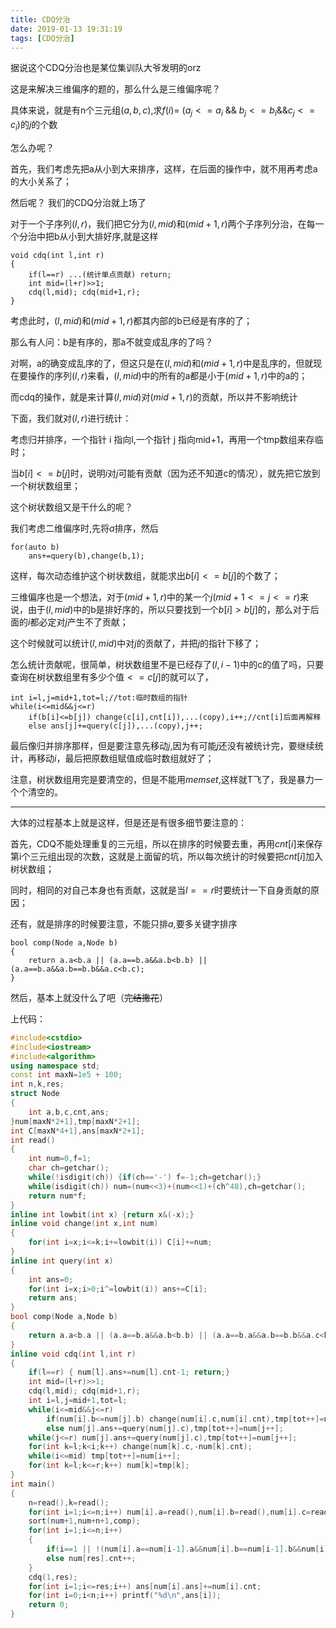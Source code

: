```yaml
---
title: CDQ分治
date: 2019-01-13 19:31:19
tags: [CDQ分治]
---
```


据说这个CDQ分治也是某位集训队大爷发明的orz

这是来解决三维偏序的题的，那么什么是三维偏序呢？

具体来说，就是有n个三元组$(a,b,c)$,求$f(i)=$ $(a_{j}<=a_{i}$ && $b_{j}<=b_{i}$&&$c_{j}<=c_{i})$的$j$的个数

怎么办呢？

首先，我们考虑先把a从小到大来排序，这样，在后面的操作中，就不用再考虑a的大小关系了；

然后呢？ 我们的CDQ分治就上场了

对于一个子序列$(l,r)$，我们把它分为$(l,mid)$和$(mid+1,r)$两个子序列分治，在每一个分治中把b从小到大排好序,就是这样

```
void cdq(int l,int r)
{
	if(l==r) ...(统计单点贡献) return;
    int mid=(l+r)>>1;
    cdq(l,mid); cdq(mid+1,r);
}
```
考虑此时，$(l,mid)$和$(mid+1,r)$都其内部的b已经是有序的了；

那么有人问：b是有序的，那a不就变成乱序的了吗？

对啊，a的确变成乱序的了，但这只是在$(l,mid)$和$(mid+1,r)$中是乱序的，但就现在要操作的序列$(l,r)$来看，$(l,mid)$中的所有的a都是小于$(mid+1,r)$中的a的；

而cdq的操作，就是来计算$(l,mid)$对$(mid+1,r)$的贡献，所以并不影响统计

下面，我们就对$(l,r)$进行统计：

考虑归并排序，一个指针 i 指向l,一个指针 j 指向mid+1，再用一个tmp数组来存临时；

当$b[i]<=b[j]$时，说明$i$对$j$可能有贡献（因为还不知道c的情况），就先把它放到一个树状数组里；

这个树状数组又是干什么的呢？

我们考虑二维偏序时,先将$a$排序，然后
```
for(auto b)
	ans+=query(b),change(b,1);
```

这样，每次动态维护这个树状数组，就能求出$b[i]<=b[j]$的个数了；

三维偏序也是一个想法，对于$(mid+1,r)$中的某一个$j(mid+1<=j<=r)$来说，由于$(l,mid)$中的b是排好序的，所以只要找到一个$b[i]>b[j]$的，那么对于后面的$i$都必定对$j$产生不了贡献；

这个时候就可以统计$(l,mid)$中对$j$的贡献了，并把$j$的指针下移了；

怎么统计贡献呢，很简单，树状数组里不是已经存了$(l,i-1)$中的c的值了吗，只要查询在树状数组里有多少个值$<=c[j]$的就可以了，

```
int i=l,j=mid+1,tot=l;//tot:临时数组的指针
while(i<=mid&&j<=r)
	if(b[i]<=b[j]) change(c[i],cnt[i]),...(copy),i++;//cnt[i]后面再解释
    else ans[j]+=query(c[j]),...(copy),j++;
```

最后像归并排序那样，但是要注意先移动$j$,因为有可能$j$还没有被统计完，要继续统计，再移动$i$，最后把原数组赋值成临时数组就好了；

注意，树状数组用完是要清空的，但是不能用$memset$,这样就T飞了，我是暴力一个个清空的。



------------

大体的过程基本上就是这样，但是还是有很多细节要注意的：

首先，CDQ不能处理重复的三元组，所以在排序的时候要去重，再用$cnt[i]$来保存第i个三元组出现的次数，这就是上面留的坑，所以每次统计的时候要把$cnt[i]$加入树状数组；

同时，相同的对自己本身也有贡献，这就是当$l==r$时要统计一下自身贡献的原因；

还有，就是排序的时候要注意，不能只排$a$,要多关键字排序

```
bool comp(Node a,Node b)
{
	return a.a<b.a || (a.a==b.a&&a.b<b.b) || (a.a==b.a&&a.b==b.b&&a.c<b.c);
}
```
然后，基本上就没什么了吧（~~完结撒花~~）

上代码：

```c++
#include<cstdio>
#include<iostream>
#include<algorithm>
using namespace std;
const int maxN=1e5 + 100;
int n,k,res;
struct Node
{
	int a,b,c,cnt,ans;
}num[maxN*2+1],tmp[maxN*2+1];
int C[maxN*4+1],ans[maxN*2+1];
int read()
{
	int num=0,f=1;
	char ch=getchar();
	while(!isdigit(ch)) {if(ch=='-') f=-1;ch=getchar();}
	while(isdigit(ch)) num=(num<<3)+(num<<1)+(ch^48),ch=getchar();
	return num*f;
}
inline int lowbit(int x) {return x&(-x);}
inline void change(int x,int num)
{
	for(int i=x;i<=k;i+=lowbit(i)) C[i]+=num;
}
inline int query(int x)
{
	int ans=0;
	for(int i=x;i>0;i^=lowbit(i)) ans+=C[i];
	return ans;
}
bool comp(Node a,Node b)
{
	return a.a<b.a || (a.a==b.a&&a.b<b.b) || (a.a==b.a&&a.b==b.b&&a.c<b.c);
}
inline void cdq(int l,int r)
{
	if(l==r) { num[l].ans+=num[l].cnt-1; return;}
	int mid=(l+r)>>1;
	cdq(l,mid); cdq(mid+1,r);
	int i=l,j=mid+1,tot=l;
	while(i<=mid&&j<=r)
		if(num[i].b<=num[j].b) change(num[i].c,num[i].cnt),tmp[tot++]=num[i++];
		else num[j].ans+=query(num[j].c),tmp[tot++]=num[j++];
	while(j<=r) num[j].ans+=query(num[j].c),tmp[tot++]=num[j++];
	for(int k=l;k<i;k++) change(num[k].c,-num[k].cnt);
	while(i<=mid) tmp[tot++]=num[i++];
	for(int k=l;k<=r;k++) num[k]=tmp[k];
}
int main()
{
	n=read(),k=read();
	for(int i=1;i<=n;i++) num[i].a=read(),num[i].b=read(),num[i].c=read(),num[i].cnt=1;
	sort(num+1,num+n+1,comp);
	for(int i=1;i<=n;i++)
	{
		if(i==1 || !(num[i].a==num[i-1].a&&num[i].b==num[i-1].b&&num[i].c==num[i-1].c)) num[++res]=num[i];
		else num[res].cnt++;
	}
	cdq(1,res);
	for(int i=1;i<=res;i++) ans[num[i].ans]+=num[i].cnt;
	for(int i=0;i<n;i++) printf("%d\n",ans[i]);
	return 0;
}
```